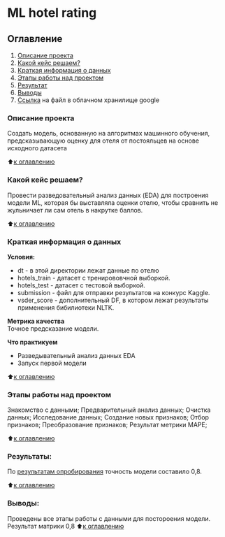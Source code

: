 # ML hotel rating

## Оглавление  
1. [Описание проекта]([https://github.com/Irinaeva/data_science/tree/main/Project_2#%D0%BE%D0%BF%D0%B8%D1%81%D0%B0%D0%BD%D0%B8%D0%B5-%D0%BF%D1%80%D0%BE%D0%B5%D0%BA%D1%82%D0%B0](https://github.com/Irinaeva/data_science/tree/main/Project_3#%D0%BE%D0%BF%D0%B8%D1%81%D0%B0%D0%BD%D0%B8%D0%B5-%D0%BF%D1%80%D0%BE%D0%B5%D0%BA%D1%82%D0%B0))
2. [Какой кейс решаем?]([https://github.com/Irinaeva/data_science/tree/main/Project_2#%D0%BA%D0%B0%D0%BA%D0%BE%D0%B9-%D0%BA%D0%B5%D0%B9%D1%81-%D1%80%D0%B5%D1%88%D0%B0%D0%B5%D0%BC](https://github.com/Irinaeva/data_science/tree/main/Project_3#%D0%BA%D0%B0%D0%BA%D0%BE%D0%B9-%D0%BA%D0%B5%D0%B9%D1%81-%D1%80%D0%B5%D1%88%D0%B0%D0%B5%D0%BC))
3. [Краткая информация о данных]([https://github.com/Irinaeva/data_science/tree/main/Project_2#%D0%BA%D1%80%D0%B0%D1%82%D0%BA%D0%B0%D1%8F-%D0%B8%D0%BD%D1%84%D0%BE%D1%80%D0%BC%D0%B0%D1%86%D0%B8%D1%8F-%D0%BE-%D0%B4%D0%B0%D0%BD%D0%BD%D1%8B%D1%85](https://github.com/Irinaeva/data_science/tree/main/Project_3#%D0%BA%D1%80%D0%B0%D1%82%D0%BA%D0%B0%D1%8F-%D0%B8%D0%BD%D1%84%D0%BE%D1%80%D0%BC%D0%B0%D1%86%D0%B8%D1%8F-%D0%BE-%D0%B4%D0%B0%D0%BD%D0%BD%D1%8B%D1%85))
4. [Этапы работы над проектом]([https://github.com/Irinaeva/data_science/tree/main/Project_2#%D1%8D%D1%82%D0%B0%D0%BF%D1%8B-%D1%80%D0%B0%D0%B1%D0%BE%D1%82%D1%8B-%D0%BD%D0%B0%D0%B4-%D0%BF%D1%80%D0%BE%D0%B5%D0%BA%D1%82%D0%BE%D0%BC](https://github.com/Irinaeva/data_science/tree/main/Project_3#%D1%8D%D1%82%D0%B0%D0%BF%D1%8B-%D1%80%D0%B0%D0%B1%D0%BE%D1%82%D1%8B-%D0%BD%D0%B0%D0%B4-%D0%BF%D1%80%D0%BE%D0%B5%D0%BA%D1%82%D0%BE%D0%BC))
5. [Результат]([https://github.com/Irinaeva/data_science/tree/main/Project_2#%D1%80%D0%B5%D0%B7%D1%83%D0%BB%D1%8C%D1%82%D0%B0%D1%82%D1%8B](https://github.com/Irinaeva/data_science/tree/main/Project_3#%D1%80%D0%B5%D0%B7%D1%83%D0%BB%D1%8C%D1%82%D0%B0%D1%82%D1%8B))
6. [Выводы]([https://github.com/Irinaeva/data_science/tree/main/Project_2#%D0%B2%D1%8B%D0%B2%D0%BE%D0%B4%D1%8B](https://github.com/Irinaeva/data_science/tree/main/Project_3#%D0%B2%D1%8B%D0%B2%D0%BE%D0%B4%D1%8B))
7. [Ссылка]([https://drive.google.com/drive/folders/1CYDr0Vm78s8tt_dsiLo4jjWXyOjAytwU?usp=drive_link](https://drive.google.com/drive/folders/1Knj1BR9lPL_D1Hfyn2WJCl92nlSvoE_N?usp=sharing)) на файл в облачном хранилище google

### Описание проекта    
Cоздать модель, основанную на алгоритмах машинного обучения, предсказывающую оценку для отеля от постояльцев на основе исходного датасета

:arrow_up:[к оглавлению]([https://github.com/Irinaeva/data_science/tree/main/Project_2#%D0%BE%D0%B3%D0%BB%D0%B0%D0%B2%D0%BB%D0%B5%D0%BD%D0%B8%D0%B5](https://github.com/Irinaeva/data_science/tree/main/Project_3#%D0%BE%D0%B3%D0%BB%D0%B0%D0%B2%D0%BB%D0%B5%D0%BD%D0%B8%D0%B5))
### Какой кейс решаем?    
Провести разведовательный анализ данных (EDA) для построения модели ML, которая бы выставляла оценки отелю, чтобы сравнить не жульничает ли сам отель в накрутке баллов.

:arrow_up:[к оглавлению]([https://github.com/Irinaeva/data_science/tree/main/Project_2#%D0%BE%D0%B3%D0%BB%D0%B0%D0%B2%D0%BB%D0%B5%D0%BD%D0%B8%D0%B5](https://github.com/Irinaeva/data_science/tree/main/Project_3#%D0%BE%D0%B3%D0%BB%D0%B0%D0%B2%D0%BB%D0%B5%D0%BD%D0%B8%D0%B5))

### Краткая информация о данных
**Условия:**  
- dt - в этой директории лежат данные по отелю
- hotels_train - датасет с тренирововчной выборкой.
- hotels_test - датасет с тестовой выборкой.
- submission - файл для отправки результатов на конкурс Kaggle.
- vsder_score - дополнительный DF, в котором лежат результаты применения бибилиотеки NLTK.

**Метрика качества**     
Точное предсказание модели.

**Что практикуем**     
 * Разведывательный анализ данных EDA
 * Запуск первой модели 

:arrow_up:[к оглавлению]([https://github.com/Irinaeva/data_science/tree/main/Project_2#%D0%BE%D0%B3%D0%BB%D0%B0%D0%B2%D0%BB%D0%B5%D0%BD%D0%B8%D0%B5](https://github.com/Irinaeva/data_science/tree/main/Project_3#%D0%BE%D0%B3%D0%BB%D0%B0%D0%B2%D0%BB%D0%B5%D0%BD%D0%B8%D0%B5))

### Этапы работы над проектом  
Знакомство с данными;
Предварительный анализ данных;
Очистка данных; 
Исследование данных;
Создание новых признаков;
Отбор признаков;
Преобразование признаков; 
Результат метрики MAPE;

:arrow_up:[к оглавлению]([https://github.com/Irinaeva/data_science/tree/main/Project_2#%D0%BE%D0%B3%D0%BB%D0%B0%D0%B2%D0%BB%D0%B5%D0%BD%D0%B8%D0%B5](https://github.com/Irinaeva/data_science/tree/main/Project_3#%D0%BE%D0%B3%D0%BB%D0%B0%D0%B2%D0%BB%D0%B5%D0%BD%D0%B8%D0%B5))

### Результаты:  
По [результатам опробирования]([https://github.com/Irinaeva/data_science/blob/main/Project_2/Project_2.ipynb](https://github.com/Irinaeva/data_science/blob/main/Project_3/project-3-eda.ipynb)) точность модели составило 0,8.

:arrow_up:[к оглавлению]([https://github.com/Irinaeva/data_science/tree/main/Project_2#%D0%BE%D0%B3%D0%BB%D0%B0%D0%B2%D0%BB%D0%B5%D0%BD%D0%B8%D0%B5](https://github.com/Irinaeva/data_science/tree/main/Project_3#%D0%BE%D0%B3%D0%BB%D0%B0%D0%B2%D0%BB%D0%B5%D0%BD%D0%B8%D0%B5))

### Выводы:
Проведены все этапы работы с данными для постороения модели.
Результат матрики 0,8
:arrow_up:[к оглавлению]([https://github.com/Irinaeva/data_science/tree/main/Project_2#%D0%BE%D0%B3%D0%BB%D0%B0%D0%B2%D0%BB%D0%B5%D0%BD%D0%B8%D0%B5](https://github.com/Irinaeva/data_science/tree/main/Project_3#%D0%BE%D0%B3%D0%BB%D0%B0%D0%B2%D0%BB%D0%B5%D0%BD%D0%B8%D0%B5))

